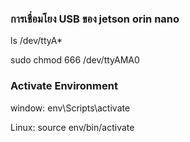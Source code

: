 ### การเชื่อมโยง USB ของ jetson orin nano ###

ls /dev/ttyA*

sudo chmod 666 /dev/ttyAMA0

### Activate Environment ###

window:
env\Scripts\activate

Linux:
source env/bin/activate
